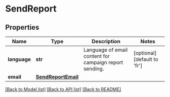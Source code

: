 # SendReport

## Properties
Name | Type | Description | Notes
------------ | ------------- | ------------- | -------------
**language** | **str** | Language of email content for campaign report sending. | [optional] [default to 'fr']
**email** | [**SendReportEmail**](SendReportEmail.md) |  | 

[[Back to Model list]](../README.md#documentation-for-models) [[Back to API list]](../README.md#documentation-for-api-endpoints) [[Back to README]](../README.md)


